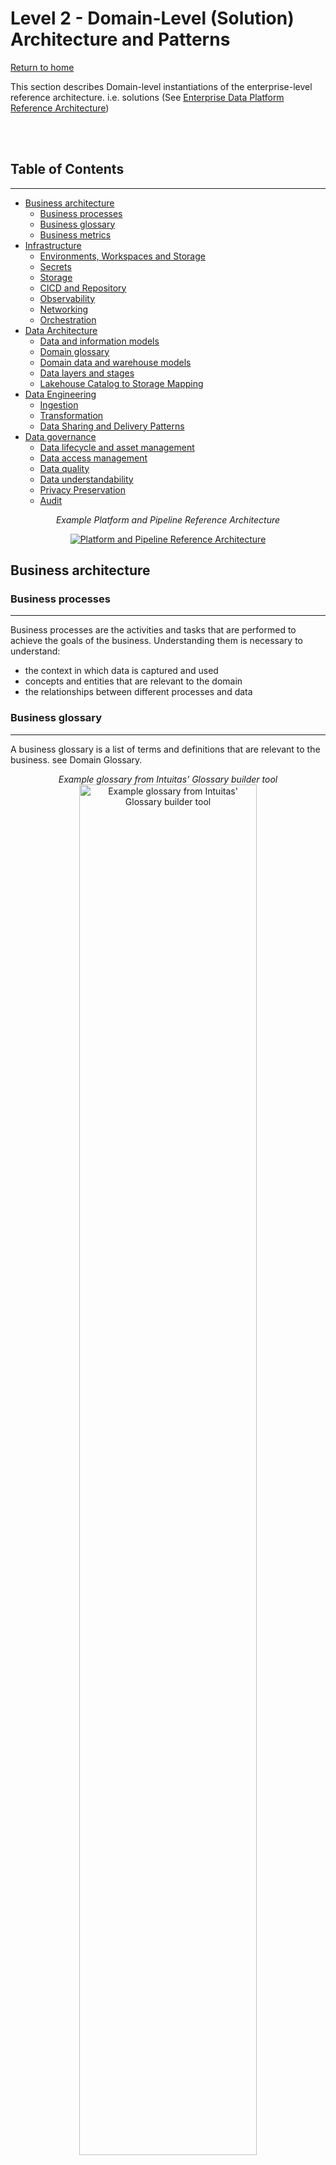 # Level 2 - Domain-Level (Solution) Architecture and Patterns
[Return to home](README.md)

This section describes Domain-level instantiations of the enterprise-level reference architecture. i.e. solutions (See [Enterprise Data Platform Reference Architecture](level_1.md#enterprise-data-platform-reference-architecture))

<br>
<br>


## Table of Contents
---

- [Business architecture](level_2.md#business-architecture)
    - [Business processes](level_2.md#business-processes)
    - [Business glossary](level_2.md#business-glossary)
    - [Business metrics](level_2.md#business-metrics)
- [Infrastructure](level_2.md#infrastructure)
    - [Environments, Workspaces and Storage](level_2.md#environments-workspaces-and-storage)
    - [Secrets](level_2.md#secrets)
    - [Storage](level_2.md#storage)
    - [CICD and Repository](level_2.md#cicd-and-repository)
    - [Observability](level_2.md#observability)
    - [Networking](level_2.md#networking)
    - [Orchestration](level_2.md#orchestration)
- [Data Architecture](level_2.md#data-architecture)
    - [Data and information models](level_2.md#data-and-information-models)
    - [Domain glossary](level_2.md#domain-glossary)
    - [Domain data and warehouse models](level_2.md#domain-data-and-warehouse-models)
    - [Data layers and stages](level_2.md#data-layers-and-stages)
    - [Lakehouse Catalog to Storage Mapping](level_2.md#lakehouse-catalog-to-storage-mapping)
- [Data Engineering](level_2.md#data-engineering)
    - [Ingestion](level_2.md#ingestion)
    - [Transformation](level_2.md#transformation)
    - [Data Sharing and Delivery Patterns](level_2.md#data-sharing-and-delivery-patterns)
- [Data governance](level_2.md#data-governance)
    - [Data lifecycle and asset management](level_2.md#data-lifecycle-and-asset-management)
    - [Data access management](level_2.md#data-access-management)
    - [Data quality](level_2.md#data-quality)
    - [Data understandability](level_2.md#data-understandability)
    - [Privacy Preservation](level_2.md#privacy-preservation)
    - [Audit](level_2.md#audit)


<div align="center">

<em>Example Platform and Pipeline Reference Architecture</em>

<a href="../img/logical_platform_and_pipeline_reference_architecture.png" target="_blank">
    <img src="../img/logical_platform_and_pipeline_reference_architecture.png"  alt="Platform and Pipeline Reference Architecture">
</a>

<br>
</div>

## Business architecture


### Business processes
---

Business processes are the activities and tasks that are performed to achieve the goals of the business.
Understanding them is necessary to understand:
- the context in which data is captured and used
- concepts and entities that are relevant to the domain
- the relationships between different processes and data

### Business glossary
---

A business glossary is a list of terms and definitions that are relevant to the business. see Domain Glossary.

<div align="center">

<em>Example glossary from Intuitas' Glossary builder tool</em>
<br>
<a href="../img/glossary.png" target="_blank">
    <img src="../img/glossary.png"  alt="Example glossary from Intuitas' Glossary builder tool" width="75%">
</a>
<br>

</div>

Contact us to access the tool.

### Business metrics
---
Metrics are the measurements of the performance of the business processes. They should be documented according to a defined template that captures, at a minimum, the following:
- name
- definition
- formula (with reference to data elements and definitions in the business glossary)
- dimensions
- source(s)
- metric owner
- frequency

<br>
<br>

## Infrastructure
---
> This section is planned for future development
### Environments, Workspaces and Storage

<div align="center">

<em>Workspaces, Environments and Storage</em>
<br>

<a href="../img/workspaces_environments_storage.png" target="_blank">
    <img src="../img/workspaces_environments_storage.png"  alt="Workspaces, Environments and Storage">
</a>

</div>
This diagram illustrates a **data lakehouse architecture** with the following components and flow:


**Data Sources**

Data originates from multiple sources such as:
  - Databases
  - Kafka or event streaming
  - APIs or Python scripts
  - SharePoint (or similar sources)


**Enterprise Engineering Layer**

- Centralized enterprise workspaces are managed here with multiple environments. 
While work can be achieved within a single workspace and lakehouse storage account, decoupling the workspaces and storage accounts allow for more isolated change at the infrastructure level - in line with engineering requirements:
- Each workspace contains:
- Data from prod catalogs can be **shared** to other domains.


**Domain-Specific Layer**

- Each domain (e.g., business units or specific applications) operates independently within a single workspace that houses multiple environments. 
- **PROD**, **TEST**, and **DEV** storage containers within a single lakehouse storage account for domain-specific data management.
- Local **Bronze** for domain-specific engineering of domain-local data (not managed by enterprise engineering)
- Data from prod catalogs can be **shared** to other domains.

**Data Catalog**

- A centralized data catalog (unity catalog) serves as a metadata repository for the entire architecture:
- Enables discovery and governance of data.
- Optional external catalog storage.


### Secrets

---
> This section is planned for future development
- Management
- Areas of use
- Handling practices

### Storage
---

#### Lakehouse storage

Lakehouse data for all environments and layers, by default, share a single storage account with LRS or GRS redundancy.
This can then be modified according to costs, requirements, policies, projected workload and resource limits from both Azure and Databricks.

- Resource: ADLSGen2
- Tier: Standard/Premium (depends on workload)
- Redundancy: 
   - Minimum ZRS or GRS for prod
   - Minimum LRS for poc, dev, test and preprod


#### Generic Blob storage

Generic Blob storage can be used for all non-lakehouse data; or alternatively within the lakehouse storage account in the appropriate container and folder.

- Resource: ADLSGen2
- Generic storage account name: sa{organisation_name}{domain_name}{functional_description}
- Tier: Standard/Premium (depends on workload)
- Redundancy: 
   - Minimum ZRS or GRS for prod
   - Minimum LRS for poc, dev, test and preprod

### CICD and Repository
---
> This section is planned for future development
- Description of git workflows for CICD in terms of:
    - Infrastructure
    - Data engineering
    - Analytics engineering
    - Data science / AIML
    - BI, Reports and other products

#### Tools
- Github
- Azure Devops
- Databricks Asset Bundles

#### Repositories

- Infrastructure
- dbt projects (separate for each domain)
    - potential for enterprise level stitching of lineage
- Data engineering code (separate for each domain) using Databricks Asset Bundles

### Observability
---

Various tools can be used to provide insight into different aspects of the architecture:

- dbt observability - Elementary
- Databricks observability - Databricks monitoring dashboards
- ADF - Native adf monitoring

#### dbt observability - Elementary
Elementary is a dbt observability tool available in both Open Source and Cloud Service forms. For more information, visit: <a href="https://docs.elementary-data.com/introduction" target="_blank">Elementary Documentation</a>

<div align="center">

<em>dbt warehouse observability</em>
<br>

<a href="../img/observability.png" target="_blank">
    <img src="../img/observability.png"  alt="Observability Diagram">
</a>

<br>
<br>
<a href="https://dlintuitasweb.z8.web.core.windows.net/index.html#/report/dashboard" target="_blank">Example observability dashboard for Intuitas Engineering Domain</a>

</div>

Elementary acts as a health monitor and quality checker for dbt projects by automatically tracking, alerting, and reporting on:

- Data freshness: Ensures your data is up to date.
- Volume anomalies: Detects unexpected changes in row counts.
- Schema changes: Monitors additions, deletions, or modifications of columns.
- Test results: Checks if your dbt tests are passing or failing.
- Custom metrics: Allows you to define your own checks.

It leverages dbt artifacts (such as run results and sources) to send alerts to Slack, email, or other tools. Additionally, it can automatically generate reports after dbt runs, enabling early detection of issues without manual intervention.


### Networking
---
By default - all resources reside within the same VNet with private endpoints.

Service endpoints and policies are enabled.

### Orchestration
---

#### Tools

- Azure Data Factory (if needed)
- Databricks Workflows (for both databricks and dbt)

### Security
---

#### Tools

- Azure Entra
- Azure Key Vault
- Unity Catalog 
    - System access reports

<br>




<br>

## Data Architecture
---

Data Architecture refers to how data is physically structured, stored, and accessed within an organization. It encompasses the design and management of data storage systems, data models, data integration processes, and data governance practices. 

### Data and information models
---

Domain-level data and information models are typically closer aligned to real-world business semantics and business rules, which may not necessarily align with the broader enterprise or other domains. 

See [Bounded context](https://martinfowler.com/bliki/BoundedContext.html)

### Domain glossary
---

- Expand on the enterprise glossary and add domain specific terms and definitions.
    - In cases where domain definitions are synonymous with enterprise definitions, the enterprise glossary should be referenced.
    - In cases where definitions are conflicting, governance should be applied to resolve the conflict.

### Domain data and warehouse models
---

- Domain-level data and warehouse models reflect domain-specific scope, requirements and semantics as expressed in models and glossaries.
- Conformed dimensions may serve as a bridge between domains for common entities.

### Data layers and stages 
---

Data and analytics pipelines flow through data layers and stages. Conventions vary across organisations, however the following is an effective approach:

* Within each layer, data is transformed through a series of stages.
* Top level layers follow the [Medallion architecture](https://www.databricks.com/glossary/medallion-architecture).

    - **Bronze: Data according to source.**
    - **Silver: Data according to business.** ([see Data and information models](level_2.md#data-and-information-models))
    - **Gold: Data according to requirements.**

<div align="center">

<em>Data layers and stages</em>
<br>

<a href="../img/data_layers_and_stages.png" target="_blank">
    <img src="../img/data_layers_and_stages.png"  alt="Data layers and stages">
</a>

<br>
</div>

These map to naming standards and conventions for [Catalog](naming_standards_and_conventions.md#catalog-naming-and-conventions), [Schemas](naming_standards_and_conventions.md#schema-and-object-conventions) and [dbt](naming_standards_and_conventions.md#dbt).

#### **Metadata layer**

Contains engineering and governance of data managed within the platform. The format of this will vary depending on the choice of engineering and governance toolsets and associated metamodels within the solution as well as across the broader enterprise.  [see Enterprise Metadata Architecture](level_1.md#enterprise-metadata-architecture) 


#### **Bronze layer: Data according to source**

The Bronze layer stores raw, immutable data as it is ingested from source systems. The choice of persistence level will depend on requirements.

**(Persistent) Landing**

- Initial storage area for raw data from source systems.
- Stores raw events as JSON or CDC/tabular change records.
- Data is maintained in a primarily raw format, with the possibility of adding extra fields that might be useful later, such as for identifying duplicates. These fields could include the source file name and the load date.

    - Partitioned by load date (YYYY/MM/DD/HH)
    - Raw data preserved in original format
    - Append-only immitable data.
    - Schema changes tracked but not enforced

**ODS (Operational Data Store)**

- Current state of source system data with latest changes applied.
    - Maintains latest version of each record
    - Supports merge operations for change data capture (CDC)
    - Preserves source system relationships

**PDS (Persistent Data Store)**

- Historical storage of all changes over time.
    - Append-only for all changes
    - Supports point-in-time analysis
    - Configurable retention periods
    - As these may be available in landing - may be realised through views over landing


#### **Silver layer: Data according to business**
The Silver layer focuses on transforming raw data into cleaned, enriched, and validated datasets. These datasets are aligned with broadly accepted business standards and models, making them suitable for a range of downstream requirements.

While some interpretations consider Silver to be primarily *source-centric*, this blueprint adopts a more flexible approach—allowing for integration and harmonization of assets across multiple data sources.


**Silver Staging**

Transformations used to shape source data into standardised, conformed, and fit-for-use Reference Data, Data Vault and Base Information Mart objects.

- Examples of transformations:
    - `01_renamed_and_typed`
    - `02_deduped`
    - `03_cleaned`
    - `04_filtered/split`
    - `05_column_selected`
    - `06_business_validated`
    - `07_desensitised`

**Data Quality**

Data quality test results from checks applied to source data. Further transformation of these results may be applied to shape them into data quality reports.

**Reference Data**

Reference data, being a common asset and provided for broad consumption should be aligned to standards and downstream needs. Historical versioning requirements of reference data may need to be considered.

**Raw Vault**

- Optional Data vault 2.0 aligned raw data warehouse.

**Business Vault**

- Optional Business rule applied objects as per Data vault 2.0.

**Base Information Marts**

The term *base* is used to distinguish these marts from the domain- or enterprise-specific marts found in the Gold layer. Base marts are designed for broad usability across multiple downstream use cases—for example, a conformed customer dimension.

In some scenarios, it may be beneficial to maintain *source-centric* base marts alongside a final *consolidation* (UNION) mart—all conforming to a common logical model. This approach supports decoupled pipelining across multiple sources, improving modularity and maintainability.

These marts may be implemented as **Kimball-style** dimensional models or **denormalized** flat tables, depending on performance and reporting requirements. However, dimensional modelling is generally encouraged for its clarity, reusability, and alignment with analytic workloads.

#### **Gold layer: Data according to requirements**

The Gold layer focuses on delivering business-ready datasets, including aggregations and reporting structures that directly reflect specific business requirements.

In some instances, Gold assets may be reused across multiple use cases or domains—blurring the line with Silver. While this is not inherently problematic, it is important to consider supportability and scalability to ensure these assets remain trustworthy, maintainable, and accessible over time. 

Consider shifting logic left into the Silver layer—such as common aggregations, reusable business rules, or conformed dimensions. This improves consistency, reduces duplication, and enables faster development of Gold-layer assets by building on stronger, more standardized foundations.

**Gold Staging**

Transformations used to shape source data into business-ready datasets, aligned to business requirements.

- Examples of Business-specific transformations include:
    - `Pivoting`
    - `Aggregation`
    - `Joining`
    - `Conformance`
    - `Desensitization`

- While dbt best practices use the term *'Intermediates'* as reuseable building blocks for marts, this is considered a form of staging and are hence optional under this blueprint. https://docs.getdbt.com/best-practices/how-we-structure/3-intermediate

**Business Information Marts (Requirement Specific)**
The term 'business' here is use to distinguish marts in this layer from marts in the Silver layer. These marts are designed for a defined requirement. *e.g. sales fact aggregated by region.*

These marts may be Kimball or denormalised flat tables depending on requirements; although Kimball dimensional models are encouraged.

A solution served to the consumption layer is likely to contain a mix of Silver and Gold mart objects. e.g:
- silver.dim_customer
- gold.fact_sales_aggregated_by_region

<br>
<br>

### Lakehouse Catalog to Storage Mapping
---


Unity catalog objects (catalogs, schemas, objects) are mapped to:

- Storage accounts
- Environments (containers: dev, test, prod)
- Layers (Level 1 folders: dev.bronze, dev.silver, dev.gold, etc)
- Stages (Level 2 folders: dev.bronze\landing, dev.bronze\ods, dev.silver\base, dev.silver\staging etc)

<br>
<br>

<div align="center">

<em>Example Catalog to storage mapping:</em>
<br>

<a href="../img/catalog_to_storage_mapping.png">
    <img src="../img/catalog_to_storage_mapping.png" alt="Catalog to storage mapping" width="50%">
</a>

<br>

</div>

## Data Engineering
---

### Ingestion
---

*Note: These patterns and findings reflect GA functionality only as as at the date of publication and research. Refer to respective product roadmaps and documentation for the latest guidance on functionality.*

Ingestion is the process of acquiring data from external sources and landing it in the platform landing layer.

It should be:
- Scalable, Resilient, Maintainable, Governed
- Pattern-based, automated and Metadata-driven where possible
- Batch and stream-based

<br>
<br>
<div align="center">

<em>Example batch ingestion options:</em>
<br>

<a href="../img/ingestion_patterns.png" target="_blank">
    <img src="../img/ingestion_patterns.png"  alt="Ingestion patterns">
</a>
</div>

#### Ingestion patterns and notes:

<br>

- Pattern 1: streaming: kafka -> landing -> databricks autoloader -> ods
    - see repo [Bronze Landing to ODS Project](https://github.com/bensonchoyintuitas/health_lakehouse__engineering__databricks)

- Pattern 2: batch: source -> adf -> landing -> databricks autoloader merge to ods
    - see repo [Bronze landing SQL Server to ODS Project](https://github.com/bensonchoyintuitas/health_lakehouse__engineering__databricks)
    - adf requires azure sql and on-premise integration runtime

    - see repo [External Database to ODS Project](https://github.com/bensonchoyintuitas/health_lakehouse__engineering__databricks)
    - requires network access to source

- Pattern 4: batch/streaming: source -> custom python -> deltalake -> external table

- Pattern 5: databricks lakeflow: source -> lakeflow connect -> ods
    - requires network access to source

- Pattern 6: sharepoint -> fivetran -> databricks sql warehouse (ods)
    - see repo [fivetran](https://github.com/bensonchoyintuitas/health_lakehouse__engineering__custom)

Rejected patterns:

- batch: adf -> deltalake -> ods (does not support unity catalog, requires target tables to be pre-initialised)
- batch: adf -> databricks sql endpoint -> ods (no linked service for databricks)
- batch: adf + databricks notebook -> landing, ods, pds (more undesireable coupling of adf and databricks an associated risks)

### Transformation
---

> This section is planned for future development
#### Batch and Micro-batch SQL transformation
- dbt [see dbt standards](naming_standards_and_conventions.md#dbt)

#### Streaming SQL transformation
> This section is planned for future development

#### Non SQL transformation
> This section is planned for future development


### Data sharing and delivery patterns
---

*Note: These patterns and findings reflect GA functionality only as as at the date of publication and research. Refer to respective product roadmaps and documentation for the latest guidance on functionality.*

Data can be shared and delivered to consumers through various channels, each differing in:

- Cost
- Functionality
- Scalability
- Security
- Maintainability

The following subsections offer more details about the channels depicted below.

<div align="center">

<em>Sharing and delivery visualisation channels</em>
<br>

<a href="../img/sharing_delivery_visualisation.png" target="_blank">
    <img src="../img/sharing_delivery_visualisation.png"  alt="Sharing and delivery visualisation">
</a>
</div>

#### Row Level Security
see [Row Level Security](#row-level-security)


#### Pull / direct access
---

#### **Databricks Delta sharing practices**

- Databricks Delta Sharing allows read-only access directly to data (table, view, change feed) in the lakehouse storage account. This allows for the use of the data in external tools such as BI tools, ETL tools, etc. without the need to use a databricks cluster / sql endpoint. 
-Permissions: Delta sharing is a feature of Databricks Unity Catalog that requires enablement and authorised user/group permissions for the feature as well as the shared object.
- Costs: In Delta Sharing, the cost of compute is generally borne by the data consumer, not the data provider. Other costs include storage API calls and data transfer.
- Naming standards and conventions [see naming standards](naming_standards_and_conventions.md#delta-sharing)
- Tightly scope the share as per the principal of least privilege:
    - Share only the necessary data
    - Single purpose, single recipient
    - Granular access control
    - Set an expiry
- Use audit logging to track access and usage
    ```sql
    SELECT *
    FROM system.access.audit
    WHERE 
    action_name LIKE 'deltaSharing%'
    ORDER BY event_time DESC
    LIMIT 100;
    ```
- Limitations:
    - No Row Level Security and Masking support (dynamic views required)

- Reference: [Security Best Practices for Delta Sharing](https://www.databricks.com/blog/2022/08/01/security-best-practices-for-delta-sharing.html)

#### **ADLSGen2 Access to Data**

- Provide direct ADLSGen2 access via Managed Identity, SAS or Account Key
- Note: While technically possible, ADLSGen2 access is not generally recommended for end user consumption as it bypasses the Unity Catalog and associated governance and observabilit controls.
- Example Scenarios: Direct ADLS file sharing might be preferable in certain cases, even when Delta Sharing is available:
    - Unstructured data
    - Large non-delta file transfer
    - Consumers that don't support Delta Sharing

##### **DuckDB Access to Data (via Unity Catalog)**

- Example: DuckDB is a popular open-source SQL engine that can be used to access data in the lakehouse. It can be run on a local machine or in-process in a Databricks cluster.
- Costs: DuckDB data access will incur costs of the underlying compute, storage access, data transfer, etc., similar to Delta Sharing.
- Example Opportunities/Uses:
    - Last mile analysis
    - SQL interface to Delta, Iceberg, Parquet, CSV, etc.
    - dbt compatibility
    - Local execution and storage of queries and data
    - Use as feed visualization tools, e.g., Apache Superset

- See repo [DuckDB](https://github.com/bensonchoyintuitas/health_lakehouse__engineering__custom)

- Limitations:
    - Unity Catalog not yet supported
    - Delta Kernel not yet supported

#### **SQL Access**
---
- SQL Access is provided by the Databricks SQL (serverless) endpoint.

#### **API Access**
---
> This section is planned for future development
- The Databricks SQL Statement Execution API can be used to execute SQL statements on a SQL warehouse and fetch the result.

References:

 - https://docs.databricks.com/api/workspace/statementexecution
 - https://docs.databricks.com/en/dev-tools/sql-execution-tutorial.html

#### **Snowflake Access**
---
> This section is planned for future development

- Snowflake access is provided by Databricks Delta Sharing.
- Snowflake access is also provided by Databricks Delta Lake external tables over ADLSGen2 [see external tables](https://docs.snowflake.com/en/sql-reference/sql/create-iceberg-table-delta)

References:
- [tutorial](https://harke-harkema.medium.com/reading-delta-tables-in-snowflake-1396d21bf970)



#### **Microsoft Fabric Access**
---

The following describes options for providing access to Microsoft Fabric / PowerBI 

*Option 1. Share via Delta Sharing*

Steps:

1. Create a delta share
2. Use the delta share to import from within PowerBI

Evaluation:

- Pros: 
    - No duplication
    - Centralised control over access policies
    - Compute costs on consumer 
    - Avoided SQL Endpoint costs for reads
- Cons: 
    - Row Level Security and Masking support via dynamic views only
    - See [limitations](https://learn.microsoft.com/en-au/azure/databricks/partners/bi/power-bi). e.g. The data that the Delta Sharing connector loads must fit into the memory of your machine. To ensure this, the connector limits the number of imported rows to the Row Limit that was set earlier.

*Option 2. Directlake via ADLSGen2*

Steps:

1. Create a new connection to ADLSGen2 using a provided credential / token / Service principal
2. Create a lakehouse shortcut in Fabric

Evaluation:

- Pros: 
    - No duplication
    - Potentially better PowerBI performance (untested)
    - Compute costs on consumer 
    - No views
- Cons: 
    - Less control over access policies than Delta Sharing (outside of Unity Catalog)
    - Requires granular ADLSGen2 access controls and service principals, and associated management overhead
    - No Row Level Security and Masking support 
    - May require OneLake

*Option 3. Fabric mirrored unity catalog*

Steps:

1. Within a Fabric Workspace, create a new item `Mirrored Azure Databricks Catalog`
2. Enter the Databricks workspace config to create a new connection

Evaluation:

- Pros: 
    - No duplication
    - Convenient access to all Databricks Unity Catalog objects (within credential permissions)
- Cons: 
    - not GA or tested
    - service-principal level identity required to enforce permissions
    - Requires public workspaces


*Option 4. PowerBI Import Via SQL Endpoint*

Steps:

[Databricks documentation](https://learn.microsoft.com/en-au/azure/databricks/partners/bi/power-bi)

Evaluation:

- Pros: 
    - Potentially the best PowerBI performance and feature completeness
    - Predictable costs on Databricks
- Cons: 
    - Some, but manageable Compute costs on Databricks

*Option 5. PowerBI DirectQuery Via SQL Endpoint*

Steps:

[Databricks documentation](https://learn.microsoft.com/en-au/azure/databricks/partners/bi/power-bi)

Evaluation:

- Pros: 
    - No duplication
    - Unity Catalog Enforced Row Level Security and Masking 

- Cons: 
    - High Compute costs on Databricks on every report interaction
    - Likely deprecated in favour of DirectLake
    - Less feature rich that import mode

*Option 6. Replicate into Fabric*

- Pros:
    - Possibly reduced networking costs (depending on workload and networking topology)

- Cons: 
    - Duplicated data
    - Engineering costs and overheads
    - Latency in data updates (SQL Endpoint lag)
    - Less governance control compared to Unity Catalog
    - No Row Level Security and Masking support 
    - Requires use of Onelake and associated CU consumption

#### Push
---

> This section is planned for future development

For consideration:

- adf
- databricks
- lakeflow

### Visualisation
---
> This section is planned for future development

For consideration:

- Powerbi
- Databricks dashboards
- Apps
- Open source visual options 

<br>

## AI/ML

> This section is planned for future development

For consideration:

- MLOps
- Training
- Databricks
- Azure ML

<br>

## Data governance

This section describes how Enterprise-level governance will be implemented through solutions at the domain level.

### Data lifecycle and asset management
---
> This section is planned for future development

For consideration:

- data contracts and policy
- data asset tagging


### Data access management
---
> This section is planned for future development

For consideration:

- data access request management
- data contracts
- access audit
- activity audit


### Data quality
---
> This section is planned for future development

For consideration:

- data quality checking and reporting
- data standards and quality business rule management


### Data understandability
---
> This section is planned for future development

For consideration:

- data lineage
- data object metadata



### Privacy Preservation 
---
> This section is planned for future development

For consideration:

- row level security
- data masking
- column level security
- data anonymisation
- data de-identification

https://docs.databricks.com/en/tables/row-and-column-filters.html#limitations

"If you want to filter data when you share it using Delta Sharing, you must use dynamic views."

Use dynamic views if you need to apply transformation logic, such as filters and masks, to read-only tables and if it is acceptable for users to refer to the dynamic views using different names.

#### Row Level Security
---
> This section is planned for future development

For consideration:

- dynamic views
- precomputed views
- costs and overheads of various patterns of sharing of RLS-applied data

#### Audit
---

> This section is planned for future development

For consideration:

- audit log queries

##### Typical observability requirements by role

**As a Domain (workspace) Admin**
```md
1. Where are there misconfigured catalogs / schemas / objects?
2. Who is sharing what to who and is that permitted (as per access approvals?)
3. Who is accessing data and are they permitted (as per access approvals?)
```
<br>


<br>


